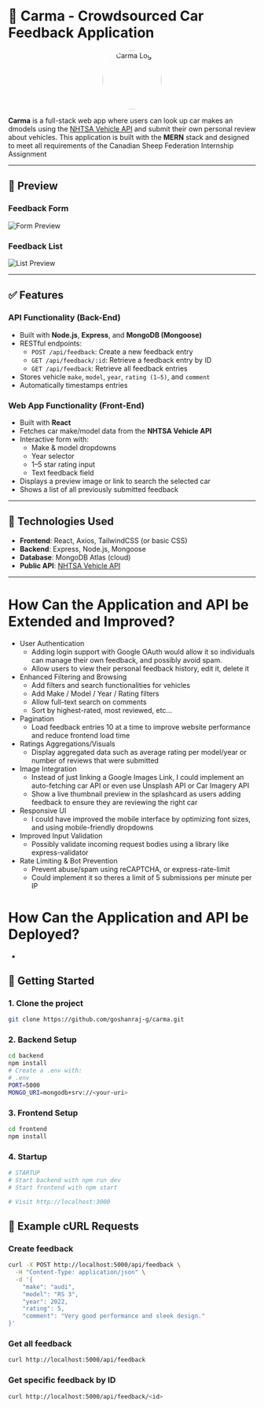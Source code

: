 # 🚗 Carma - Crowdsourced Car Feedback Application

<p align="center">
  <img src="frontend/public/carmalogo.png" alt="Carma Logo" width="120" style="border-radius: 50%;" />
</p>

**Carma** is a full-stack web app where users can look up car makes an dmodels using the [NHTSA Vehicle API](https://vpic.nhtsa.dot.gov/api/) and submit their own
personal review about vehicles. This application is built with the **MERN** stack and designed to meet all requirements of the Canadian Sheep Federation Internship Assignment

---

## 📸 Preview

### Feedback Form

![Form Preview](frontend/public/formpreview.png)

### Feedback List

![List Preview](frontend/public/feedback.png)

---

## ✅ Features

### API Functionality (Back-End)

- Built with **Node.js**, **Express**, and **MongoDB (Mongoose)**
- RESTful endpoints:
  - `POST /api/feedback`: Create a new feedback entry
  - `GET /api/feedback/:id`: Retrieve a feedback entry by ID
  - `GET /api/feedback`: Retrieve all feedback entries
- Stores vehicle `make`, `model`, `year`, `rating (1–5)`, and `comment`
- Automatically timestamps entries

### Web App Functionality (Front-End)

- Built with **React**
- Fetches car make/model data from the **NHTSA Vehicle API**
- Interactive form with:
  - Make & model dropdowns
  - Year selector
  - 1–5 star rating input
  - Text feedback field
- Displays a preview image or link to search the selected car
- Shows a list of all previously submitted feedback

---

## 📁 Technologies Used

- **Frontend**: React, Axios, TailwindCSS (or basic CSS)
- **Backend**: Express, Node.js, Mongoose
- **Database**: MongoDB Atlas (cloud)
- **Public API**: [NHTSA Vehicle API](https://vpic.nhtsa.dot.gov/api/)

---

# How Can the Application and API be Extended and Improved?

- User Authentication
  - Adding login support with Google OAuth would allow it so individuals can manage their own feedback, and possibly avoid spam.
  - Allow users to view their personal feedback history, edit it, delete it
- Enhanced Filtering and Browsing
  - Add filters and search functionalities for vehicles
  - Add Make / Model / Year / Rating filters
  - Allow full-text search on comments
  - Sort by highest-rated, most reviewed, etc...
- Pagination
  - Load feedback entries 10 at a time to improve website performance and reduce frontend load time
- Ratings Aggregations/Visuals
  - Display aggregated data such as average rating per model/year or number of reviews that were submitted
- Image Integration
  - Instead of just linking a Google Images Link, I could implement an auto-fetching car API or even use Unsplash API or Car Imagery API
  - Show a live thumbnail preview in the splashcard as users adding feedback to ensure they are reviewing the right car
- Responsive UI
  - I could have improved the mobile interface by optimizing font sizes, and using mobile-friendly dropdowns
- Improved Input Validation
  - Possibly validate incoming request bodies using a library like express-validator
- Rate Limiting & Bot Prevention
  - Prevent abuse/spam using reCAPTCHA, or express-rate-limit
  - Could implement it so theres a limit of 5 submissions per minute per IP

# How Can the Application and API be Deployed?

-

## 🚀 Getting Started

### 1. Clone the project

```bash
git clone https://github.com/goshanraj-g/carma.git

```

### 2. Backend Setup

```bash
cd backend
npm install
# Create a .env with:
# .env
PORT=5000
MONGO_URI=mongodb+srv://<your-uri>
```

### 3. Frontend Setup

```bash
cd frontend
npm install
```

### 4. Startup

```bash
# STARTUP
# Start backend with npm run dev
# Start frontend with npm start

# Visit http://localhost:3000
```

## 🧪 Example cURL Requests

### Create feedback

```bash
curl -X POST http://localhost:5000/api/feedback \
  -H "Content-Type: application/json" \
  -d '{
    "make": "audi",
    "model": "RS 3",
    "year": 2022,
    "rating": 5,
    "comment": "Very good performance and sleek design."
}'
```

### Get all feedback

```bash
curl http://localhost:5000/api/feedback
```

### Get specific feedback by ID

```bash
curl http://localhost:5000/api/feedback/<id>
```
